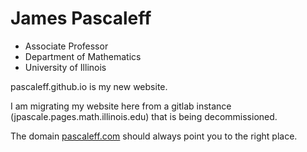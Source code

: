 # James Pascaleff

  - Associate Professor
  - Department of Mathematics
  - University of Illinois

  pascaleff.github.io is my new website.
  
  I am migrating my website here from a gitlab instance (jpascale.pages.math.illinois.edu) that is being decommissioned.

  The domain [pascaleff.com](pascaleff.com) should always point you to the right place.